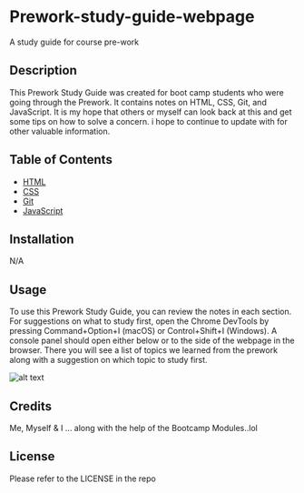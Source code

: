 # Prework-study-guide-webpage
A study guide for course pre-work

## Description

This Prework Study Guide was created for boot camp students who were going through the Prework. It contains notes on HTML, CSS, Git, and JavaScript. It is my hope that others or myself can look back at this and get some tips on how to solve a concern. i hope to continue to update with for other valuable information. 

## Table of Contents 



- [HTML](#HTML)
- [CSS](#CSS)
- [Git](#Git)
- [JavaScript](#JacaScript)

## Installation

N/A

## Usage

To use this Prework Study Guide, you can review the notes in each section. For suggestions on what to study first, open the Chrome DevTools by pressing Command+Option+I (macOS) or Control+Shift+I (Windows). A console panel should open either below or to the side of the webpage in the browser. There you will see a list of topics we learned from the prework along with a suggestion on which topic to study first.

![alt text](assets/images/screenshot.png)

## Credits

Me, Myself & I ... along with the help of the Bootcamp Modules..lol

## License

Please refer to the LICENSE in the repo

